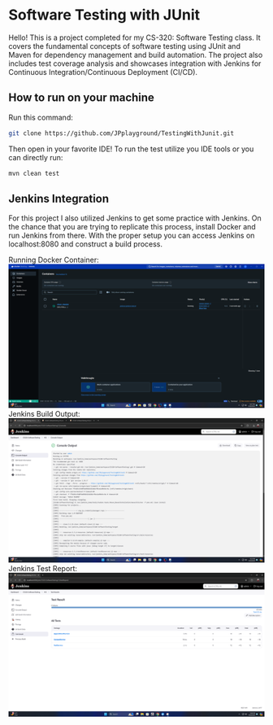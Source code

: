 # Software Testing with JUnit

Hello! This is a project completed for my CS-320: Software Testing class. It covers the fundamental concepts of software testing using JUnit and Maven for dependency management and build automation. The project also includes test coverage analysis and showcases integration with Jenkins for Continuous Integration/Continuous Deployment (CI/CD).
## How to run on your machine

Run this command:

```bash
git clone https://github.com/JPplayground/TestingWithJunit.git
```

Then open in your favorite IDE! To run the test utilize you IDE tools or you can directly run:

```bash
mvn clean test
```

## Jenkins Integration

For this project I also utilized Jenkins to get some practice with Jenkins. On the chance that you are trying to replicate this process,
install Docker and run Jenkins from there.  With the proper setup you can access Jenkins on localhost:8080 and construct a build process.

Running Docker Container:
![Docker container running](images/docker-container-running.png)
Jenkins Build Output:
![Jenkins Build Output](images/jenkins-build-result.png)
Jenkins Test Report:
![Jenkins Test Reulst](images/captured-test-results.png)
